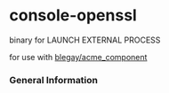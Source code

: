 # console-openssl
binary for LAUNCH EXTERNAL PROCESS

for use with [blegay/acme_component](https://github.com/blegay/acme_component)

### General Information
